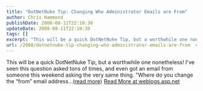 ```yaml
---
title: "DotNetNuke Tip: Changing Who Administrator Emails are From"
author: Chris Hammond
publishDate: 2008-08-11T22:10:30
updateDate: 2008-08-11T22:10:30
tags: []
excerpt: "This will be a quick DotNetNuke Tip, but a worthwhile one nonetheless! I've seen this question asked tons of times, and even got an email from someone this weekend asking the very same thing. &quot;Where do you change the &#8220;from&#8221; email address...(read more)"
url: /2008/dotnetnuke-tip-changing-who-administrator-emails-are-from  # Use the generated URL with year
---
```

This will be a quick DotNetNuke Tip, but a worthwhile one nonetheless! I've seen this question asked tons of times, and even got an email from someone this weekend asking the very same thing. &quot;Where do you change the &#8220;from&#8221; email address...(<a href="https://weblogs.asp.net/christoc/archive/2008/08/11/dotnetnuke-tip-changing-who-administrator-emails-are-from.aspx">read more</a>)<img src="https://weblogs.asp.net/aggbug.aspx?PostID=6506547" width="1" height="1"> <a href="https://weblogs.asp.net/christoc/archive/2008/08/11/dotnetnuke-tip-changing-who-administrator-emails-are-from.aspx">Read More at weblogs.asp.net</a>
